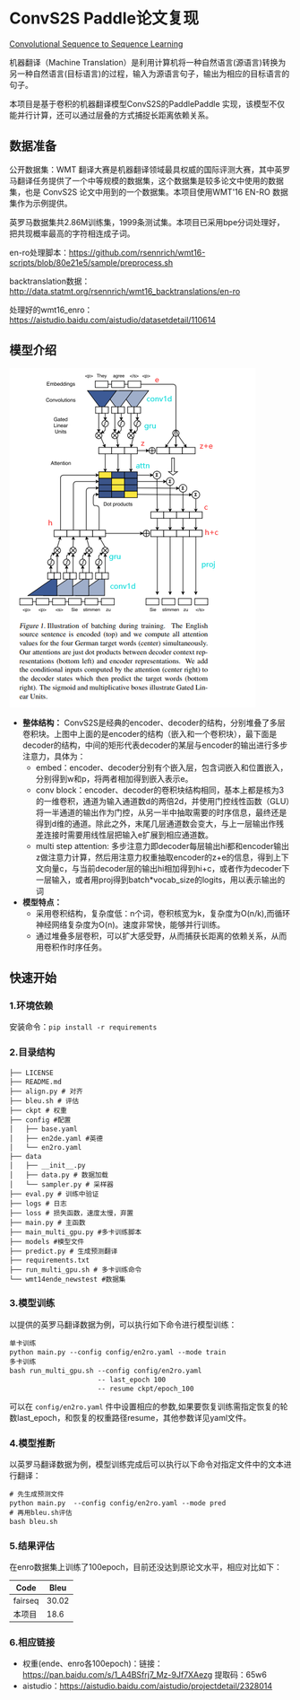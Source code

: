 # ConvS2S Paddle论文复现
[Convolutional Sequence to Sequence Learning](https://arxiv.org/abs/1705.03122)

机器翻译（Machine Translation）是利用计算机将一种自然语言(源语言)转换为另一种自然语言(目标语言)的过程，输入为源语言句子，输出为相应的目标语言的句子。

本项目是基于卷积的机器翻译模型ConvS2S的PaddlePaddle 实现，该模型不仅能并行计算，还可以通过层叠的方式捕捉长距离依赖关系。

## 数据准备

公开数据集：WMT 翻译大赛是机器翻译领域最具权威的国际评测大赛，其中英罗马翻译任务提供了一个中等规模的数据集，这个数据集是较多论文中使用的数据集，也是 ConvS2S 论文中用到的一个数据集。本项目使用WMT'16 EN-RO 数据集作为示例提供。		

英罗马数据集共2.86M训练集，1999条测试集。本项目已采用bpe分词处理好，把共现概率最高的字符相连成子词。

en-ro处理脚本：https://github.com/rsennrich/wmt16-scripts/blob/80e21e5/sample/preprocess.sh

backtranslation数据：http://data.statmt.org/rsennrich/wmt16_backtranslations/en-ro 

处理好的wmt16_enro： https://aistudio.baidu.com/aistudio/datasetdetail/110614

## 模型介绍

![convs2s](./imgs/convs2s.png)

- **整体结构：** ConvS2S是经典的encoder、decoder的结构，分别堆叠了多层卷积块。上图中上面的是encoder的结构（嵌入和一个卷积块），最下面是decoder的结构，中间的矩形代表decoder的某层与encoder的输出进行多步注意力，具体为：
  - embed：encoder、decoder分别有个嵌入层，包含词嵌入和位置嵌入，分别得到w和p，将两者相加得到嵌入表示e。
  - conv block：encoder、decoder的卷积块结构相同，基本上都是核为3的一维卷积，通道为输入通道数d的两倍2d，并使用门控线性函数（GLU）将一半通道的输出作为门控，从另一半中抽取需要的时序信息，最终还是得到d维的通道。除此之外，末尾几层通道数会变大，与上一层输出作残差连接时需要用线性层把输入e扩展到相应通道数。
  - multi step attention: 多步注意力即decoder每层输出hi都和encoder输出z做注意力计算，然后用注意力权重抽取encoder的z+e的信息，得到上下文向量c，与当前decoder层的输出hi相加得到hi+c，或者作为decoder下一层输入，或者用proj得到batch*vocab_size的logits，用以表示输出的词
- **模型特点：**
  - 采用卷积结构，复杂度低：n个词，卷积核宽为k，复杂度为O(n/k),而循环神经网络复杂度为O(n)。速度非常快，能够并行训练。
  - 通过堆叠多层卷积，可以扩大感受野，从而捕获长距离的依赖关系，从而用卷积作时序任务。

## 快速开始

### 1.环境依赖

安装命令：`pip install -r requirements`

### 2.目录结构

```
├── LICENSE
├── README.md
├── align.py # 对齐
├── bleu.sh # 评估
├── ckpt # 权重
├── config #配置
│   ├── base.yaml
│   ├── en2de.yaml #英德
│   └── en2ro.yaml
├── data
│   ├── __init__.py
│   ├── data.py # 数据加载
│   └── sampler.py # 采样器
├── eval.py # 训练中验证
├── logs # 日志
├── loss # 损失函数，速度太慢，弃置
├── main.py # 主函数
├── main_multi_gpu.py #多卡训练脚本
├── models #模型文件
├── predict.py # 生成预测翻译
├── requirements.txt
├── run_multi_gpu.sh # 多卡训练命令
└── wmt14ende_newstest #数据集
```

### 3.模型训练

以提供的英罗马翻译数据为例，可以执行如下命令进行模型训练：

```
单卡训练
python main.py --config config/en2ro.yaml --mode train
多卡训练
bash run_multi_gpu.sh --config config/en2ro.yaml 
					  -- last_epoch 100
					  -- resume ckpt/epoch_100
```

可以在 `config/en2ro.yaml` 件中设置相应的参数,如果要恢复训练需指定恢复的轮数last_epoch，和恢复的权重路径resume，其他参数详见yaml文件。

### 4.模型推断

以英罗马翻译数据为例，模型训练完成后可以执行以下命令对指定文件中的文本进行翻译：

```
# 先生成预测文件
python main.py  --config config/en2ro.yaml --mode pred
# 再用bleu.sh评估
bash bleu.sh 
```

### 5.结果评估

在enro数据集上训练了100epoch，目前还没达到原论文水平，相应对比如下：

| Code    | Bleu  |
| ------- | ----- |
| fairseq | 30.02 |
| 本项目  | 18.6  |

### 6.相应链接

- 权重(ende、enro各100epoch)：链接：https://pan.baidu.com/s/1_A4BSfrj7_Mz-9Jf7XAezg  提取码：65w6
- aistudio：https://aistudio.baidu.com/aistudio/projectdetail/2328014

